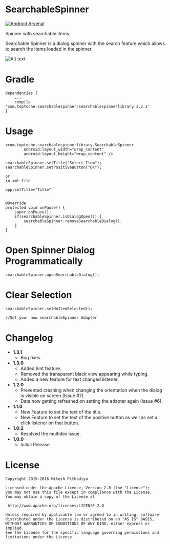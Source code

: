 # SearchableSpinner 
[![Android Arsenal](https://img.shields.io/badge/Android%20Arsenal-SearchableSpinner-green.svg?style=true)](https://android-arsenal.com/details/1/3272)

Spinner with searchable items.

Searchable Spinner is a dialog spinner with the search feature which allows to search the items loaded in the spinner.

![Alt text](https://github.com/miteshpithadiya/SearchableSpinner/blob/master/searchablespinnerlibrary/src/main/res/nobleltevzwLMY47XMeditab02192016201518.gif "Searchable Spinner")

# Gradle
    dependencies {
        ...
        compile 'com.toptoche.searchablespinner:searchablespinnerlibrary:1.3.1'
    }

# Usage
    <com.toptoche.searchablespinnerlibrary.SearchableSpinner
            android:layout_width="wrap_content"
            android:layout_height="wrap_content" />

    searchableSpinner.setTitle("Select Item");
    searchableSpinner.setPositiveButton("OK");

    or
    in xml file

    app:setTitle="Title"


    @Override
    protected void onPause() {
        super.onPause();
        if(searchableSpinner.isDialogOpen()) {
            searchableSpinner.removeSearchableDialog();
        }
    }


# Open Spinner Dialog Programmatically

    searchableSpinner.openSearchableDialog();


# Clear Selection
    
    searchableSpinner.setNoItemSelected();

    //Set your new searchableSpinner Adapter

    
# Changelog
 * <b>1.3.1</b>
    * Bug fixes.
 * <b>1.3.0</b>
    * Added hint feature.
    * Removed the transparent black view appearing while typing.
    * Added a new feature for text changed listener.
 * <b>1.2.0</b>
    * Prevented crashing when changing the orientation when the dialog is visible on screen (Issue #7).
    * Data now getting refreshed on setting the adapter again (Issue #6).
 * <b>1.1.0</b>
    * New Feature to set the text of the title.
    * New Feature to set the text of the positive button as well as set a click listener on that button.
 * <b>1.0.2</b>
    * Resolved the multidex issue.
 * <b>1.0.0</b>
    * Initial Release

# License

    Copyright 2015-2016 Mitesh Pithadiya

    Licensed under the Apache License, Version 2.0 (the "License");
    you may not use this file except in compliance with the License.
    You may obtain a copy of the License at

     http://www.apache.org/licenses/LICENSE-2.0

    Unless required by applicable law or agreed to in writing, software
    distributed under the License is distributed on an "AS IS" BASIS,
    WITHOUT WARRANTIES OR CONDITIONS OF ANY KIND, either express or implied.
    See the License for the specific language governing permissions and
    limitations under the License.
